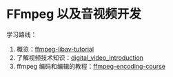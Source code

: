 # FFmpeg 以及音视频开发

学习路线：

1. 概览：[ffmpeg-libav-tutorial](https://github.com/leandromoreira/ffmpeg-libav-tutorial/blob/master/README-cn.md)
2. 了解视频技术知识：[digital_video_introduction](https://github.com/leandromoreira/digital_video_introduction/blob/master/README-cn.md)
3. ffmpeg 编码和编辑的教程：[ffmpeg-encoding-course](http://slhck.info/ffmpeg-encoding-course/#/15)

